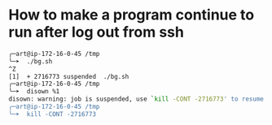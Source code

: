 # How to make a program continue to run after log out from ssh

```bash
╭─art@ip-172-16-0-45 /tmp
╰─➤  ./bg.sh
^Z
[1]  + 2716773 suspended  ./bg.sh
╭─art@ip-172-16-0-45 /tmp
╰─➤  disown %1
disown: warning: job is suspended, use `kill -CONT -2716773' to resume
╭─art@ip-172-16-0-45 /tmp
╰─➤  kill -CONT -2716773               
```